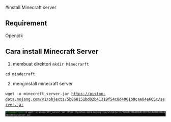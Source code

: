 #install Minecraft server

## Requirement
Openjdk

## Cara install Minecraft Server
1. membuat direktori 
<code>mkdir Minecrarft</code>

<code>cd mindecraft</code>

2. menginstall minecraft server

<code>wget -o minecreft_server.jar https://piston-data.mojang.com/v1/objects/5b868151bd02b41319f54c8d4061b8cae84e665c/server.jar</code>

![satu](img/Minecraft%20server/1.png)

